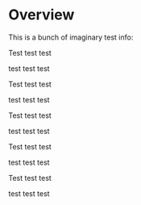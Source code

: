 # Overview

This is a bunch of imaginary test info:

Test test test

test test test

Test test test

test test test

Test test test

test test test

Test test test

test test test

Test test test

test test test

